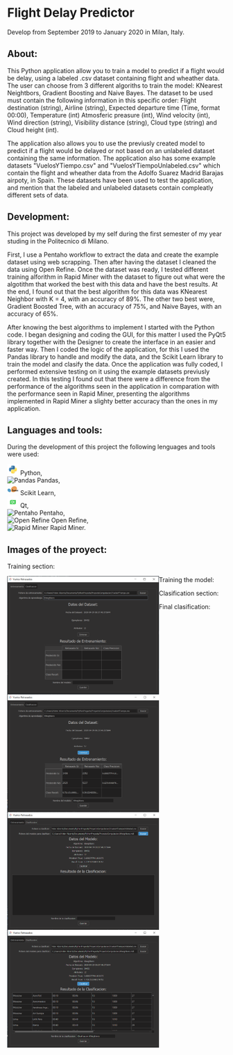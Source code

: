 # Flight Delay Predictor

Develop from September 2019 to January 2020 in Milan, Italy.

## About:

This Python application allow you to train a model to predict if a flight would be delay, using a labeled .csv dataset containing flight and wheather data. The user can choose from 3 different algoriths to train the model: KNearest Neightbors, Gradient Boosting and Naive Bayes. The dataset to be used must contain the following information in this specific order: Flight destination (string), Airline (string), Expected departure time (Time, format 00:00), Temperature (int) Atmosferic preasure (int), Wind velocity (int), Wind direction (string), Visibility distance (string), Cloud type (string) and Cloud height (int). 

The application also allows you to use the previusly created model to predict if a flight would be delayed or not based on an unlabeled dataset containing the same information. The application also has some example datasets "VuelosYTiempo.csv" and "VuelosYTiempoUnlabeled.csv" which contain the flight and wheather data from the Adolfo Suarez Madrid Barajas airpoty, in Spain. These datasets have been used to test the application, and mention that the labeled and unlabeled datasets contain compleatly different sets of data.

## Development:

This project was developed by my self during the first semester of my year studing in the Politecnico di Milano. 

First, I use a Pentaho workflow to extract the data and create the example dataset using web scrapping. Then after having the dataset I cleaned the data using Open Refine. Once the dataset was ready, I tested different training alforithm in Rapid Miner with the dataset to figure out what were the algotithm that worked the best with this data and have the best results. At the end, I found out that the best algorithm for this data was KNearest Neighbor with K = 4, with an accuracy of 89%. The other two best were, Gradient Boosted Tree, with an accuracy of 75%, and Naive Bayes, with an accuracy of 65%.

After knowing the best algorithms to implement I started with the Python code. I began designing and coding the GUI, for this matter I used the PyQt5 library together with the Designer to create the interface in an easier and faster way. Then I coded the logic of the application, for this I used the Pandas library to handle and modify the data, and the Scikit Learn library to train the model and clasify the data. Once the application was fully coded, I performed extensive testing on it using the example datasets previusly created. In this testing I found out that there were a difference from the performance of the algorithms seen in the application in comparation with the performance seen in Rapid Miner, presenting the algorithms implemented in Rapid Miner a slighty better accuracy than the ones in my application.

## Languages and tools:

During the development of this project the following lenguages and tools were used:

<img alt="Python" width="26px" src="https://raw.githubusercontent.com/github/explore/80688e429a7d4ef2fca1e82350fe8e3517d3494d/topics/python/python.png"/> Python,  
<img alt="Pandas" width="26px" src="https://upload.wikimedia.org/wikipedia/commons/thumb/2/22/Pandas_mark.svg/1200px-Pandas_mark.svg.png"/> Pandas,  
<img alt="Scikit Learn" width="26px" src="https://raw.githubusercontent.com/github/explore/80688e429a7d4ef2fca1e82350fe8e3517d3494d/topics/scikit-learn/scikit-learn.png"/> Scikit Learn,  
<img alt="Qt" width="26px" src="https://raw.githubusercontent.com/github/explore/80688e429a7d4ef2fca1e82350fe8e3517d3494d/topics/qt/qt.png"/> Qt,  
<img alt="Pentaho" width="26px" src="https://logodix.com/logo/1960244.png"/> Pentaho,  
<img alt="Open Refine" width="26px" src="https://upload.wikimedia.org/wikipedia/commons/4/4b/OpenRefine_New_Logo.png"/> Open Refine,  
<img alt="Rapid Miner" width="26px" src="https://avatars0.githubusercontent.com/u/4490278?s=280&v=4"/> Rapid Miner.

## Images of the proyect:

Training section:

<img align="left" alt="Training section" width="350" src="/img/Training1.png"/>

Training the model:

<img align="left" alt="Training the model" width="350" src="/img/Training2.png"/>

Clasification section:

<img align="left" alt="Clasification section" width="350" src="/img/Clasification1.png"/>

Final clasification:

<img align="left" alt="Final clasification" width="350" src="/img/Clasification2.png"/>